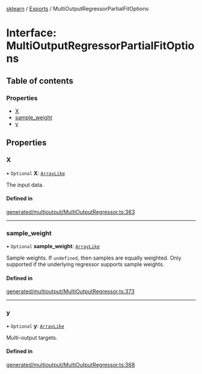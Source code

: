 [sklearn](../readme.md) / [Exports](../modules.md) / MultiOutputRegressorPartialFitOptions

# Interface: MultiOutputRegressorPartialFitOptions

## Table of contents

### Properties

- [X](MultiOutputRegressorPartialFitOptions.md#x)
- [sample\_weight](MultiOutputRegressorPartialFitOptions.md#sample_weight)
- [y](MultiOutputRegressorPartialFitOptions.md#y)

## Properties

### X

• `Optional` **X**: [`ArrayLike`](../modules.md#arraylike)

The input data.

#### Defined in

[generated/multioutput/MultiOutputRegressor.ts:363](https://github.com/transitive-bullshit/scikit-learn-ts/blob/367336a/packages/sklearn/src/generated/multioutput/MultiOutputRegressor.ts#L363)

___

### sample\_weight

• `Optional` **sample\_weight**: [`ArrayLike`](../modules.md#arraylike)

Sample weights. If `undefined`, then samples are equally weighted. Only supported if the underlying regressor supports sample weights.

#### Defined in

[generated/multioutput/MultiOutputRegressor.ts:373](https://github.com/transitive-bullshit/scikit-learn-ts/blob/367336a/packages/sklearn/src/generated/multioutput/MultiOutputRegressor.ts#L373)

___

### y

• `Optional` **y**: [`ArrayLike`](../modules.md#arraylike)

Multi-output targets.

#### Defined in

[generated/multioutput/MultiOutputRegressor.ts:368](https://github.com/transitive-bullshit/scikit-learn-ts/blob/367336a/packages/sklearn/src/generated/multioutput/MultiOutputRegressor.ts#L368)
